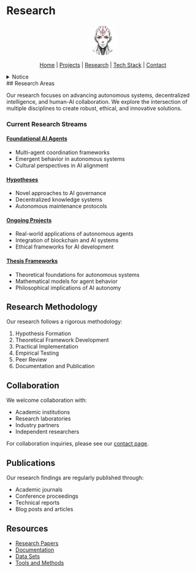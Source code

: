 # Research

<p align="center">
  <a href="../README.md">
    <img src="../assets/images/rolodexter_logo.jpg" alt="rolodexter Logo" width="80px" style="border-radius: 50%;">
  </a>
</p>

<p align="center">
  <a href="../README.md">Home</a> | <a href="../projects/projects.md">Projects</a> | <a href="../research/research.md">Research</a> | <a href="../techstack/techstack.md">Tech Stack</a> | <a href="../contact.md">Contact</a>
</p>

<details>
<summary>Notice</summary>

This repository is protected by copyright and subject to usage restrictions. See the [Copyright Notice](../COPYRIGHT.md) for details.
</details>
## Research Areas

Our research focuses on advancing autonomous systems, decentralized intelligence, and human-AI collaboration. We explore the intersection of multiple disciplines to create robust, ethical, and innovative solutions.

### Current Research Streams

#### [Foundational AI Agents](./papers/foundational-ai-agents.md)
- Multi-agent coordination frameworks
- Emergent behavior in autonomous systems
- Cultural perspectives in AI alignment

#### [Hypotheses](./hypotheses/)
- Novel approaches to AI governance
- Decentralized knowledge systems
- Autonomous maintenance protocols

#### [Ongoing Projects](./ongoing/)
- Real-world applications of autonomous agents
- Integration of blockchain and AI systems
- Ethical frameworks for AI development

#### [Thesis Frameworks](./thesis-frameworks/)
- Theoretical foundations for autonomous systems
- Mathematical models for agent behavior
- Philosophical implications of AI autonomy

## Research Methodology

Our research follows a rigorous methodology:
1. Hypothesis Formation
2. Theoretical Framework Development
3. Practical Implementation
4. Empirical Testing
5. Peer Review
6. Documentation and Publication

## Collaboration

We welcome collaboration with:
- Academic institutions
- Research laboratories
- Industry partners
- Independent researchers

For collaboration inquiries, please see our [contact page](../contact.md).

## Publications

Our research findings are regularly published through:
- Academic journals
- Conference proceedings
- Technical reports
- Blog posts and articles

## Resources

- [Research Papers](./papers/)
- [Documentation](./docs/)
- [Data Sets](./data/)
- [Tools and Methods](./tools/) 